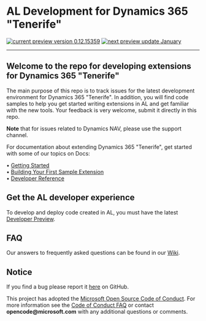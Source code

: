 ﻿
# AL Development for Dynamics 365 "Tenerife"
 <!-- [![Released version](https://img.shields.io/badge/Release_version-0.12.15355-green.svg?style=flat-square)](https://mbs.microsoft.com/partnersource/global/deployment/downloads/product-releases/msdnav2018download) -->
 [![current preview version 0.12.15359](https://img.shields.io/badge/Current_Preview_Version-0.12.15359-orange.svg?style=flat-square)](https://github.com/Microsoft/AL/milestone/12) [![next preview update January](https://img.shields.io/badge/Next_Preview_Update-January_Update-blue.svg?style=flat-square)](https://github.com/Microsoft/AL/milestone/13)

---

## Welcome to the repo for developing extensions for Dynamics 365 "Tenerife"
The main purpose of this repo is to track issues for the latest development environment for Dynamics 365 "Tenerife". In addition, you will find code samples to help you get started writing extensions in AL and get familiar with the new tools. Your feedback is very welcome, submit it directly in this repo.

**Note** that for issues related to Dynamics NAV, please use the support channel.

For documentation about extending Dynamics 365 "Tenerife", get started with some of our topics on Docs: 

•	[Getting Started](https://docs.microsoft.com/en-us/dynamics-nav/developer/devenv-get-started)   
•	[Building Your First Sample Extension](https://docs.microsoft.com/en-us/dynamics-nav/developer/devenv-extension-example)  
•	[Developer Reference](https://docs.microsoft.com/en-us/dynamics-nav/)  

## Get the AL developer experience
To develop and deploy code created in AL, you must have the latest [Developer Preview](https://aka.ms/navdeveloperpreview).

## FAQ
Our answers to frequently asked questions can be found in our [Wiki](https://github.com/Microsoft/AL/wiki/Frequently-Asked-Questions).

## Notice
If you find a bug please report it [here](https://github.com/Microsoft/AL/issues/new) on GitHub.

This project has adopted the [Microsoft Open Source Code of Conduct](https://opensource.microsoft.com/codeofconduct/). For more information see the [Code of Conduct FAQ](https://opensource.microsoft.com/codeofconduct/faq/) or contact __opencode@microsoft.com__ with any additional questions or comments.
